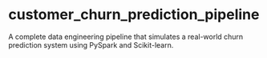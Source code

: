# customer_churn_prediction_pipeline
A complete data engineering pipeline that simulates a real-world churn prediction system using PySpark and Scikit-learn.
